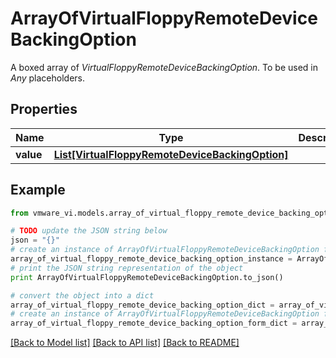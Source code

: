 # ArrayOfVirtualFloppyRemoteDeviceBackingOption

A boxed array of *VirtualFloppyRemoteDeviceBackingOption*. To be used in *Any* placeholders. 

## Properties
Name | Type | Description | Notes
------------ | ------------- | ------------- | -------------
**value** | [**List[VirtualFloppyRemoteDeviceBackingOption]**](VirtualFloppyRemoteDeviceBackingOption.md) |  | 

## Example

```python
from vmware_vi.models.array_of_virtual_floppy_remote_device_backing_option import ArrayOfVirtualFloppyRemoteDeviceBackingOption

# TODO update the JSON string below
json = "{}"
# create an instance of ArrayOfVirtualFloppyRemoteDeviceBackingOption from a JSON string
array_of_virtual_floppy_remote_device_backing_option_instance = ArrayOfVirtualFloppyRemoteDeviceBackingOption.from_json(json)
# print the JSON string representation of the object
print ArrayOfVirtualFloppyRemoteDeviceBackingOption.to_json()

# convert the object into a dict
array_of_virtual_floppy_remote_device_backing_option_dict = array_of_virtual_floppy_remote_device_backing_option_instance.to_dict()
# create an instance of ArrayOfVirtualFloppyRemoteDeviceBackingOption from a dict
array_of_virtual_floppy_remote_device_backing_option_form_dict = array_of_virtual_floppy_remote_device_backing_option.from_dict(array_of_virtual_floppy_remote_device_backing_option_dict)
```
[[Back to Model list]](../README.md#documentation-for-models) [[Back to API list]](../README.md#documentation-for-api-endpoints) [[Back to README]](../README.md)


